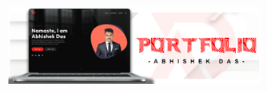 [![](https://raw.githubusercontent.com/theAbhishekDas/PORTFOLIO-ABHISHEK/main/Untitled-1.png)](https://www.adamalston.com/)<!-- If you want the template for my gif, email me! -->
